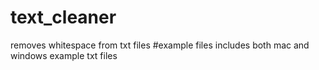 # text_cleaner
removes whitespace from txt files
#example files
includes both mac and windows example txt files
